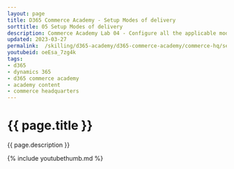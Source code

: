 ```yaml
---
layout: page
title: D365 Commerce Academy - Setup Modes of delivery
sorttitle: 05 Setup Modes of delivery
description: Commerce Academy Lab 04 - Configure all the applicable modes of delivery for the newly created online store.
updated: 2023-03-27
permalink:  /skilling/d365-academy/d365-commerce-academy/commerce-hq/setupmodesofdelivery
youtubeid: oeEsa_7zg4k
tags: 
- d365
- dynamics 365
- d365 commerce academy
- academy content
- commerce headquarters
---
```


# {{ page.title }}

{{ page.description }}

{% include youtubethumb.md %}